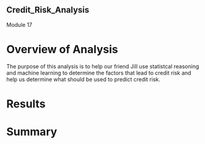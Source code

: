 ## Credit_Risk_Analysis
Module 17

# Overview of Analysis

The purpose of this analysis is to help our friend Jill use statistcal reasoning and machine learning to determine the factors that lead to credit risk and help us determine what should be used to predict credit risk.

# Results

# Summary
